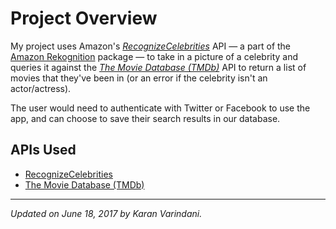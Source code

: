 # Project Overview

My project uses Amazon's _[RecognizeCelebrities](http://docs.aws.amazon.com/rekognition/latest/dg/API_RecognizeCelebrities.html)_ API — a part of the [Amazon Rekognition](https://aws.amazon.com/documentation/rekognition/) package — to take in a picture of a celebrity and queries it against the _[The Movie Database (TMDb)](https://www.themoviedb.org/documentation/api)_ API to return a list of movies that they've been in (or an error if the celebrity isn't an actor/actress). 

The user would need to authenticate with Twitter or Facebook to use the app, and can choose to save their search results in our database. 

## APIs Used
* [RecognizeCelebrities](http://docs.aws.amazon.com/rekognition/latest/dg/API_RecognizeCelebrities.html)
* [The Movie Database (TMDb)](https://www.themoviedb.org/documentation/api) 

----
_Updated on June 18, 2017 by Karan Varindani._